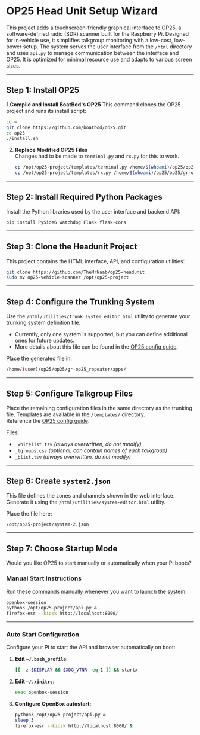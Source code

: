 
# OP25 Head Unit Setup Wizard

This project adds a touchscreen-friendly graphical interface to OP25, a software-defined radio (SDR) scanner built for the Raspberry Pi. Designed for in-vehicle use, it simplifies talkgroup monitoring with a low-cost, low-power setup. The system serves the user interface from the `/html` directory and uses `api.py` to manage communication between the interface and OP25. It is optimized for minimal resource use and adapts to various screen sizes.

---

## Step 1: Install OP25

1.**Compile and Install BoatBod's OP25** 
   This command clones the OP25 project and runs its install script:

   ```bash
   cd ~
   git clone https://github.com/boatbod/op25.git
   cd op25
   ./install.sh
   ```

2. **Replace Modified OP25 Files**  
   Changes had to be made to `terminal.py` and `rx.py` for this to work.
   ```bash
   cp /opt/op25-project/templates/terminal.py /home/$(whoami)/op25/op25/gr-op25_repeater/apps/
   cp /opt/op25-project/templates/rx.py /home/$(whoami)/op25/op25/gr-op25_repeater/apps/

---

## Step 2: Install Required Python Packages

Install the Python libraries used by the user interface and backend API:

```bash
pip install PySide6 watchdog Flask flask-cors
```

---

## Step 3: Clone the Headunit Project

This project contains the HTML interface, API, and configuration utilities:

```bash
git clone https://github.com/TheMrNaab/op25-headunit
sudo mv op25-vehicle-scanner /opt/op25-project
```

---

## Step 4: Configure the Trunking System

Use the `/html/utilities/trunk_system_editor.html` utility to generate your trunking system definition file.

- Currently, only one system is supported, but you can define additional ones for future updates.
- More details about this file can be found in the [OP25 config guide](https://github.com/TheMrNaab/op25-headunit/blob/main/help/op25-config.md).

Place the generated file in:

```bash
/home/(user)/op25/op25/gr-op25_repeater/apps/
```

---

## Step 5: Configure Talkgroup Files

Place the remaining configuration files in the same directory as the trunking file. Templates are available in the `/templates/` directory.  
Reference the [OP25 config guide](https://github.com/TheMrNaab/op25-headunit/blob/main/help/op25-config.md).

Files:

- `_whitelist.tsv` *(always overwritten, do not modify)*
- `_tgroups.csv` *(optional, can contain names of each talkgroup)*
- `_blist.tsv` *(always overwritten, do not modify)*

---

## Step 6: Create `system2.json`

This file defines the zones and channels shown in the web interface. Generate it using the `/html/utilities/system-editor.html` utility.

Place the file here:

```bash
/opt/op25-project/system-2.json
```

---

## Step 7: Choose Startup Mode

Would you like OP25 to start manually or automatically when your Pi boots?

### Manual Start Instructions

Run these commands manually whenever you want to launch the system:

```bash
openbox-session
python3 /opt/op25-project/api.py &
firefox-esr --kiosk http://localhost:8000/
```

---

### Auto Start Configuration

Configure your Pi to start the API and browser automatically on boot:

1. **Edit `~/.bash_profile`:**
   ```bash
   [[ -z $DISPLAY && $XDG_VTNR -eq 1 ]] && startx
   ```

2. **Edit `~/.xinitrc`:**
   ```bash
   exec openbox-session
   ```

3. **Configure OpenBox autostart:**
   ```bash
   python3 /opt/op25-project/api.py &
   sleep 3
   firefox-esr --kiosk http://localhost:8000/ &
   ```
   

